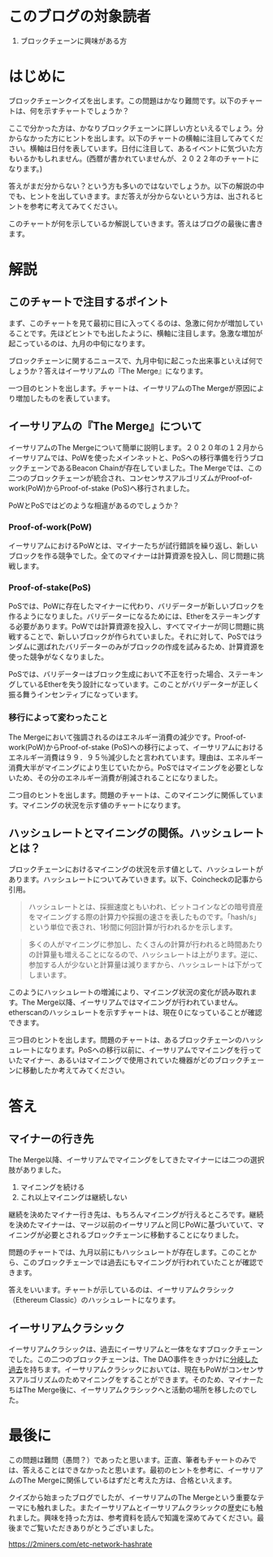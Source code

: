 # このブログの対象読者

1. ブロックチェーンに興味がある方<br />

# はじめに

ブロックチェーンクイズを出します。この問題はかなり難問です。以下のチャートは、何を示すチャートでしょうか？

ここで分かった方は、かなりブロックチェーンに詳しい方といえるでしょう。分からなかった方にヒントを出します。以下のチャートの横軸に注目してみてください。横軸は日付を表しています。日付に注目して、あるイベントに気づいた方もいるかもしれません。(西暦が書かれていませんが、２０２２年のチャートになります。)

答えがまだ分からない？という方も多いのではないでしょうか。以下の解説の中でも、ヒントを出していきます。まだ答えが分からないという方は、出されるヒントを参考に考えてみてください。

このチャートが何を示しているか解説していきます。答えはブログの最後に書きます。


# 解説

## このチャートで注目するポイント

まず、このチャートを見て最初に目に入ってくるのは、急激に何かが増加していることです。先ほどヒントでも出したように、横軸に注目します。急激な増加が起こっているのは、九月の中旬になります。

ブロックチェーンに関するニュースで、九月中旬に起こった出来事といえば何でしょうか？答えはイーサリアムの『The Merge』になります。

一つ目のヒントを出します。チャートは、イーサリアムのThe Mergeが原因により増加したものを表しています。

## イーサリアムの『The Merge』について

イーサリアムのThe Mergeについて簡単に説明します。２０２０年の１２月からイーサリアムでは、PoWを使ったメインネットと、PoSへの移行準備を行うブロックチェーンであるBeacon Chainが存在していました。The Mergeでは、この二つのブロックチェーンが統合され、コンセンサスアルゴリズムがProof-of-work(PoW)からProof-of-stake (PoS)へ移行されました。

PoWとPoSではどのような相違があるのでしょうか？

### Proof-of-work(PoW)

イーサリアムにおけるPoWとは、マイナーたちが試行錯誤を繰り返し、新しいブロックを作る競争でした。全てのマイナーは計算資源を投入し、同じ問題に挑戦します。

### Proof-of-stake(PoS)

PoSでは、PoWに存在したマイナーに代わり、バリデーターが新しいブロックを作るようになりました。バリデーターになるためには、Etherをステーキングする必要があります。PoWでは計算資源を投入し、すべてマイナーが同じ問題に挑戦することで、新しいブロックが作られていました。それに対して、PoSではランダムに選ばれたバリデーターのみがブロックの作成を試みるため、計算資源を使った競争がなくなりました。

PoSでは、バリデーターはブロック生成において不正を行った場合、ステーキングしているEtherを失う設計になっています。このことがバリデーターが正しく振る舞うインセンティブになっています。

### 移行によって変わったこと

The Mergeにおいて強調されるのはエネルギー消費の減少です。Proof-of-work(PoW)からProof-of-stake (PoS)への移行によって、イーサリアムにおけるエネルギー消費は９９．９５％減少したと言われています。理由は、エネルギー消費大半がマイニングにより生じていたから。PoSではマイニングを必要としないため、その分のエネルギー消費が削減されることになりました。

二つ目のヒントを出します。問題のチャートは、このマイニングに関係しています。マイニングの状況を示す値のチャートになります。

## ハッシュレートとマイニングの関係。ハッシュレートとは？

ブロックチェーンにおけるマイニングの状況を示す値として、ハッシュレートがあります。ハッシュレートについてみていきます。以下、Coincheckの記事から引用。

> ハッシュレートとは、採掘速度ともいわれ、ビットコインなどの暗号資産をマイニングする際の計算力や採掘の速さを表したものです。「hash/s」という単位で表され、1秒間に何回計算が行われるかを示します。

> 多くの人がマイニングに参加し、たくさんの計算が行われると時間あたりの計算量も増えることになるので、ハッシュレートは上がります。逆に、参加する人が少ないと計算量は減りますから、ハッシュレートは下がってしまいます。

このようにハッシュレートの増減により、マイニング状況の変化が読み取れます。The Merge以降、イーサリアムではマイニングが行われていません。etherscanのハッシュレートを示すチャートは、現在０になっていることが確認できます。

三つ目のヒントを出します。問題のチャートは、あるブロックチェーンのハッシュレートになります。PoSへの移行以前に、イーサリアムでマイニングを行っていたマイナー、あるいはマイニングで使用されていた機器がどのブロックチェーンに移動したか考えてみてください。


# 答え

## マイナーの行き先

The Merge以降、イーサリアムでマイニングをしてきたマイナーには二つの選択肢がありました。

1. マイニングを続ける
2. これ以上マイニングは継続しない

継続を決めたマイナー行き先は、もちろんマイニングが行えるところです。継続を決めたマイナーは、マージ以前のイーサリアムと同じPoWに基づいていて、マイニングが必要とされるブロックチェーンに移動することになりました。

問題のチャートでは、九月以前にもハッシュレートが存在します。このことから、このブロックチェーンでは過去にもマイニングが行われていたことが確認できます。

答えをいいます。チャートが示しているのは、イーサリアムクラシック（Ethereum Classic）のハッシュレートになります。

## イーサリアムクラシック

イーサリアムクラシックは、過去にイーサリアムと一体をなすブロックチェーンでした。この二つのブロックチェーンは、The DAO事件をきっかけに[分岐した過去](https://ethereumclassic.org/knowledge/history)を持ちます。イーサリアムクラシックにおいては、現在もPoWがコンセンサスアルゴリズムのためマイニングをすることができます。そのため、マイナーたちはThe Merge後に、イーサリアムクラシックへと活動の場所を移したのでした。


# 最後に

この問題は難問（愚問？）であったと思います。正直、筆者もチャートのみでは、答えることはできなかったと思います。最初のヒントを参考に、イーサリアムのThe Mergeに関係しているはずだと考えた方は、合格といえます。

クイズから始まったブログでしたが、イーサリアムのThe Mergeという重要なテーマにも触れました。またイーサリアムとイーサリアムクラシックの歴史にも触れました。興味を持った方は、参考資料を読んで知識を深めてみてください。最後までご覧いただきありがとうございました。


https://2miners.com/etc-network-hashrate